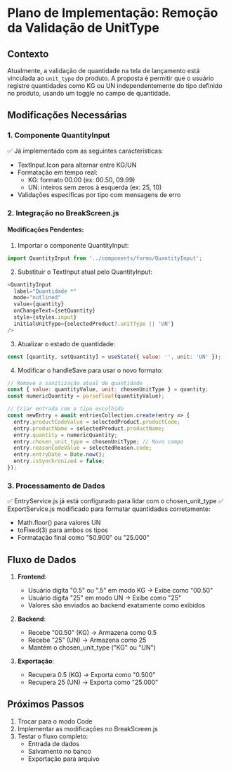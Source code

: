 # Plano de Implementação: Remoção da Validação de UnitType

## Contexto
Atualmente, a validação de quantidade na tela de lançamento está vinculada ao `unit_type` do produto. A proposta é permitir que o usuário registre quantidades como KG ou UN independentemente do tipo definido no produto, usando um toggle no campo de quantidade.

## Modificações Necessárias

### 1. Componente QuantityInput
✅ Já implementado com as seguintes características:
- TextInput.Icon para alternar entre KG/UN
- Formatação em tempo real:
  - KG: formato 00.00 (ex: 00.50, 09.99)
  - UN: inteiros sem zeros à esquerda (ex: 25, 10)
- Validações específicas por tipo com mensagens de erro

### 2. Integração no BreakScreen.js

#### Modificações Pendentes:
1. Importar o componente QuantityInput:
```javascript
import QuantityInput from '../components/forms/QuantityInput';
```

2. Substituir o TextInput atual pelo QuantityInput:
```javascript
<QuantityInput
  label="Quantidade *"
  mode="outlined"
  value={quantity}
  onChangeText={setQuantity}
  style={styles.input}
  initialUnitType={selectedProduct?.unitType || 'UN'}
/>
```

3. Atualizar o estado de quantidade:
```javascript
const [quantity, setQuantity] = useState({ value: '', unit: 'UN' });
```

4. Modificar o handleSave para usar o novo formato:
```javascript
// Remove a sanitização atual de quantidade
const { value: quantityValue, unit: chosenUnitType } = quantity;
const numericQuantity = parseFloat(quantityValue);

// Criar entrada com o tipo escolhido
const newEntry = await entriesCollection.create(entry => {
  entry.productCodeValue = selectedProduct.productCode;
  entry.productName = selectedProduct.productName;
  entry.quantity = numericQuantity;
  entry.chosen_unit_type = chosenUnitType; // Novo campo
  entry.reasonCodeValue = selectedReason.code;
  entry.entryDate = Date.now();
  entry.isSynchronized = false;
});
```

### 3. Processamento de Dados
✅ EntryService.js já está configurado para lidar com o chosen_unit_type
✅ ExportService.js modificado para formatar quantidades corretamente:
- Math.floor() para valores UN
- toFixed(3) para ambos os tipos
- Formatação final como "50.900" ou "25.000"

## Fluxo de Dados

1. **Frontend**:
   - Usuário digita "0.5" ou ".5" em modo KG → Exibe como "00.50"
   - Usuário digita "25" em modo UN → Exibe como "25"
   - Valores são enviados ao backend exatamente como exibidos

2. **Backend**:
   - Recebe "00.50" (KG) → Armazena como 0.5
   - Recebe "25" (UN) → Armazena como 25
   - Mantém o chosen_unit_type ("KG" ou "UN")

3. **Exportação**:
   - Recupera 0.5 (KG) → Exporta como "0.500"
   - Recupera 25 (UN) → Exporta como "25.000"

## Próximos Passos

1. Trocar para o modo Code
2. Implementar as modificações no BreakScreen.js
3. Testar o fluxo completo:
   - Entrada de dados
   - Salvamento no banco
   - Exportação para arquivo